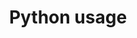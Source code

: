 ---
permalink: /python/
title: "Python usage"
author_profile: true
redirect_from:  
  - /python.html
--- 